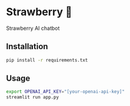 # Strawberry 🍓
Strawberry AI chatbot

## Installation
```bash
pip install -r requirements.txt
```

## Usage
```bash
export OPENAI_API_KEY="[your-openai-api-key]"
streamlit run app.py
```